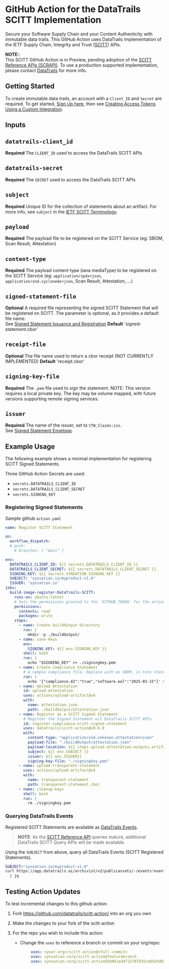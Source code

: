# GitHub Action for the DataTrails SCITT Implementation

Secure your Software Supply Chain and your Content Authenticity with immutable data trails. This GitHub Action uses DataTrails implementation of the IETF Supply Chain, Integrity and Trust ([SCITT](https://scitt.io)) APIs.

**NOTE:**:  
This SCITT GitHub Action is in Preview, pending adoption of the [SCITT Reference APIs (SCRAPI)](https://datatracker.ietf.org/doc/draft-ietf-scitt-scrapi/).
To use a production supported implementation, please contact [DataTrails](https://www.datatrails.ai/contactus/) for more info.

## Getting Started

To create immutable data trails, an account with a `Client_ID` and `Secret` are required.
To get started, [Sign Up here](https://app.datatrails.ai/signup), then see [Creating Access Tokens Using a Custom Integration](https://docs.datatrails.ai/developers/developer-patterns/getting-access-tokens-using-app-registrations/).

## Inputs

## `datatrails-client_id`

**Required** The `CLIENT_ID` used to access the DataTrails SCITT APIs

## `datatrails-secret`

**Required** The `SECRET` used to access the DataTrails SCITT APIs

## `subject`

**Required** Unique ID for the collection of statements about an artifact. For more info, see `subject` in the [IETF SCITT Terminology](https://datatracker.ietf.org/doc/html/draft-ietf-scitt-architecture#name-terminology).

## `payload`

**Required** The payload file to be registered on the SCITT Service (eg: SBOM, Scan Result, Attestation)

## `content-type`

**Required** The payload content type (iana mediaType) to be registered on the SCITT Service (eg: `application/spdx+json`, `application/vnd.cyclonedx+json`, Scan Result, Attestation, ...)

## `signed-statement-file`

**Optional** A required file representing the signed SCITT Statement that will be registered on SCITT. The parameter is optional, as it provides a default file name.  
See [Signed Statement Issuance and Registration](https://datatracker.ietf.org/doc/html/draft-ietf-scitt-architecture#name-signed-statement-issuance-a)
**Default** 'signed-statement.cbor'

## `receipt-file`

**Optional** The file name used to return a cbor receipt (NOT CURRENTLY IMPLEMENTED)
**Default** 'receipt.cbor'

## `signing-key-file`

**Required** The `.pem` file used to sign the statement. NOTE: This version requires a local private key. The key may be volume mapped, with future versions supporting remote signing services.

## `issuer`

**Required** The name of the issuer, set to `CTW_Claims:iss`.  
See [Signed Statement Envelope](https://datatracker.ietf.org/doc/html/draft-ietf-scitt-architecture#name-signed-statement-envelope).

## Example Usage

The following example shows a minimal implementation for registering SCITT Signed Statements.

Three GitHub Action Secrets are used:

- `secrets.DATATRAILS_CLIENT_ID`
- `secrets.DATATRAILS_CLIENT_SECRET`
- `secrets.SIGNING_KEY`

### Registering Signed Statements

Sample github `action.yaml`

```yaml
name: Register SCITT Statement

on:
  workflow_dispatch:
  # push:
    # branches: [ "main" ]

env:
  DATATRAILS_CLIENT_ID: ${{ secrets.DATATRAILS_CLIENT_ID }}
  DATATRAILS_CLIENT_SECRET: ${{ secrets.DATATRAILS_CLIENT_SECRET }}
  SIGNING_KEY: ${{ secrets.SYNSATION_SIGNING_KEY }}
  SUBJECT: "synsation.io/myproduct-v1.0"
  ISSUER: "synsation.io"
jobs:
  build-image-register-DataTrails-SCITT:
    runs-on: ubuntu-latest
    # Sets the permissions granted to the `GITHUB_TOKEN` for the actions in this job.
    permissions:
      contents: read
      packages: write
    steps:
      - name: Create buildOutput Directory
        run: |
          mkdir -p ./buildOutput/
      - name: save-keys
        env:
          SIGNING_KEY: ${{ env.SIGNING_KEY }}
        shell: bash
        run: |
          echo "$SIGNING_KEY" >> ./signingkey.pem
      - name: Create Compliance Statement
        # A sample compliance file. Replace with an SBOM, in-toto statement, image for content authenticity, ...
        run: |
          echo '{"compliance.42":"true","software.eol":"2025-03-15"}' >> ./buildOutput/attestation.json
      - name: Upload Attestation
        id: upload-attestation
        uses: actions/upload-artifact@v4
        with:
          name: attestation.json
          path: ./buildOutput/attestation.json
      - name: Register as a SCITT Signed Statement
        # Register the Signed Statement wit DataTrails SCITT APIs
        id: register-compliance-scitt-signed-statement
        uses: datatrails/scitt-action@v0.6.0
        with:
          content-type: "application/vnd.unknown.attestation+json"
          payload-file: "./buildOutput/attestation.json"
          payload-location: ${{ steps.upload-attestation.outputs.artifact-url }}
          subject: ${{ env.SUBJECT }}
          issuer: ${{ env.ISSUER}}
          signing-key-file: "./signingkey.pem"
      - name: upload-transparent-statement
        uses: actions/upload-artifact@v4
        with:
          name: transparent-statement
          path: transparent-statement.cbor
      - name: cleanup-keys
        shell: bash
        run: |
          rm ./signingkey.pem
```

### Querying DataTrails Events

Registered SCITT Statements are available as [DataTrails Events][datatrails-events].

> **NOTE**: As the [SCITT Reference API][scrapi] queries mature, additional DataTrails SCITT Query APIs will be made available.

Using the `SUBJECT` from above, query all DataTrails Events (SCITT Registered Statements).

```bash
SUBJECT="synsation.io/myproduct-v1.0"
curl https://app.datatrails.ai/archivist/v2/publicassets/-/events?event_attributes.subject=$SUBJECT \
  | jq
```

## Testing Action Updates

To test incremental changes to this github action:

1. Fork https://github.com/datatrails/scitt-action/ into an org you own
1. Make the changes to your fork of the scitt-action
1. For the repo you wish to include this action:
   - Change the `uses` to reference a branch or commit on your org/repo:

    ```yaml
            uses: <your-org>/scitt-action@<full-commit>
            uses: synsation-corp/scitt-action@featurebranch
            uses: synsation-corp/scitt-action@5b861ed4722787835cdd5e9d86efc698974f1131
    ```

[datatrails-events]:    https://docs.datatrails.ai/developers/api-reference/events-api/
[scrapi]:               https://datatracker.ietf.org/doc/draft-ietf-scitt-scrapi/
